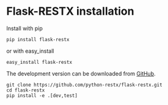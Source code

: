 # Flask-RESTX installation

Install with pip

```shell
pip install flask-restx
```

or with easy_install

```shell
easy_install flask-restx
```

The development version can be downloaded from
[GitHub](https://github.com/python-restx/flask-restx).

```shell
git clone https://github.com/python-restx/flask-restx.git
cd flask-restx
pip install -e .[dev,test]
```
